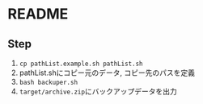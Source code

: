 # README

## Step

1. `cp pathList.example.sh pathList.sh`
1. pathList.shにコピー元のデータ, コピー先のパスを定義
1. `bash backuper.sh`
1. `target/archive.zip`にバックアップデータを出力
